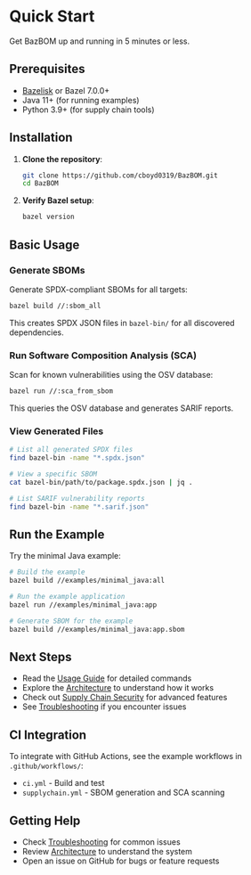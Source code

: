 # Quick Start

Get BazBOM up and running in 5 minutes or less.

## Prerequisites

- [Bazelisk](https://github.com/bazelbuild/bazelisk) or Bazel 7.0.0+
- Java 11+ (for running examples)
- Python 3.9+ (for supply chain tools)

## Installation

1. **Clone the repository**:
   ```bash
   git clone https://github.com/cboyd0319/BazBOM.git
   cd BazBOM
   ```

2. **Verify Bazel setup**:
   ```bash
   bazel version
   ```

## Basic Usage

### Generate SBOMs

Generate SPDX-compliant SBOMs for all targets:

```bash
bazel build //:sbom_all
```

This creates SPDX JSON files in `bazel-bin/` for all discovered dependencies.

### Run Software Composition Analysis (SCA)

Scan for known vulnerabilities using the OSV database:

```bash
bazel run //:sca_from_sbom
```

This queries the OSV database and generates SARIF reports.

### View Generated Files

```bash
# List all generated SPDX files
find bazel-bin -name "*.spdx.json"

# View a specific SBOM
cat bazel-bin/path/to/package.spdx.json | jq .

# List SARIF vulnerability reports
find bazel-bin -name "*.sarif.json"
```

## Run the Example

Try the minimal Java example:

```bash
# Build the example
bazel build //examples/minimal_java:all

# Run the example application
bazel run //examples/minimal_java:app

# Generate SBOM for the example
bazel build //examples/minimal_java:app.sbom
```

## Next Steps

- Read the [Usage Guide](USAGE.md) for detailed commands
- Explore the [Architecture](ARCHITECTURE.md) to understand how it works
- Check out [Supply Chain Security](SUPPLY_CHAIN.md) for advanced features
- See [Troubleshooting](TROUBLESHOOTING.md) if you encounter issues

## CI Integration

To integrate with GitHub Actions, see the example workflows in `.github/workflows/`:

- `ci.yml` - Build and test
- `supplychain.yml` - SBOM generation and SCA scanning

## Getting Help

- Check [Troubleshooting](TROUBLESHOOTING.md) for common issues
- Review [Architecture](ARCHITECTURE.md) to understand the system
- Open an issue on GitHub for bugs or feature requests

